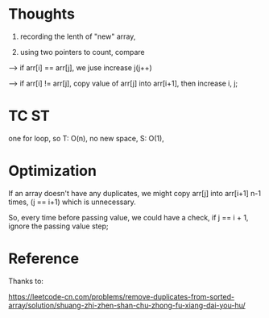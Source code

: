 # Thoughts

1. recording the lenth of "new" array,

2. using two pointers to count, compare

--> if arr[i] == arr[j], we juse increase j(j++)

--> if arr[i] != arr[j], copy value of arr[j] into arr[i+1], then increase i, j;

# TC ST

one for loop, so T: O(n), no new space, S: O(1),

# Optimization

If an array doesn't have any duplicates, we might copy arr[j] into arr[i+1] n-1 times, (j == i+1) which is unnecessary. 

So, every time before passing value, we could have a check, if j == i + 1, ignore the passing value step;

# Reference

Thanks to: 

https://leetcode-cn.com/problems/remove-duplicates-from-sorted-array/solution/shuang-zhi-zhen-shan-chu-zhong-fu-xiang-dai-you-hu/
